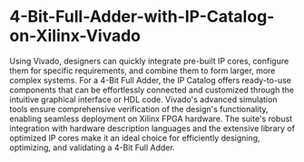 # 4-Bit-Full-Adder-with-IP-Catalog-on-Xilinx-Vivado
Using Vivado, designers can quickly integrate pre-built IP cores, configure them for specific requirements, and combine them to form larger, more complex systems. For a 4-Bit Full Adder, the IP Catalog offers ready-to-use components that can be effortlessly connected and customized through the intuitive graphical interface or HDL code. Vivado's advanced simulation tools ensure comprehensive verification of the design's functionality, enabling seamless deployment on Xilinx FPGA hardware. The suite's robust integration with hardware description languages and the extensive library of optimized IP cores make it an ideal choice for efficiently designing, optimizing, and validating a 4-Bit Full Adder.
